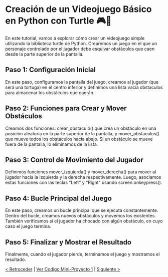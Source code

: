 # Creación de un Videojuego Básico en Python con Turtle 🎮🐢

En este tutorial, vamos a explorar cómo crear un videojuego simple utilizando la biblioteca turtle de Python. Crearemos un juego en el que un personaje controlado por el jugador debe esquivar obstáculos que caen desde la parte superior de la pantalla.

## Paso 1: Configuración Inicial

En este paso, configuramos la pantalla del juego, creamos al jugador (que será una tortuga) en el centro inferior y definimos una lista vacía obstaculos para almacenar los obstáculos que caerán.

## Paso 2: Funciones para Crear y Mover Obstáculos

Creamos dos funciones: crear_obstaculo() que crea un obstáculo en una posición aleatoria en la parte superior de la pantalla, y mover_obstaculos() que mueve todos los obstáculos hacia abajo. Si un obstáculo se mueve fuera de la pantalla, lo eliminamos de la lista.

## Paso 3: Control de Movimiento del Jugador

Definimos funciones mover_izquierda() y mover_derecha() para mover al jugador hacia la izquierda y la derecha respectivamente. Luego, asociamos estas funciones con las teclas "Left" y "Right" usando screen.onkeypress().

## Paso 4: Bucle Principal del Juego

En este paso, creamos un bucle principal que se ejecuta constantemente. Dentro del bucle, creamos nuevos obstáculos y movemos los existentes. También verificamos si el jugador ha chocado con algún obstáculo, en cuyo caso el juego termina.

## Paso 5: Finalizar y Mostrar el Resultado

Finalmente, cuando el jugador pierde, terminamos el juego y mostramos el resultado.

[< Retroceder](https://github.com/YonRasgg/Curso-de-Python-Desde-Cero/blob/main/19.%20Turtle%20con%20python/5.AutomatizacionTurtle.md) | [Ver Codigo Mini-Proyecto 1](https://github.com/YonRasgg/Curso-de-Python-Desde-Cero/blob/main/20.%20Mini-Proyecto-1/MiniProyecto1.py) | [Siguiente >](https://github.com/YonRasgg/Curso-de-Python-Desde-Cero/blob/main/21.%20Mini-Proyecto-2/Descripcion_Proyecto.md)
